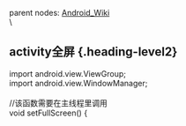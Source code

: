 parent nodes: [Android\_Wiki](Android_Wiki.html)\
\

activity全屏 {.heading-level2}
------------

import android.view.ViewGroup; \
 import android.view.WindowManager; \
 \
 //该函数需要在主线程里调用 \
 void setFullScreen() {


